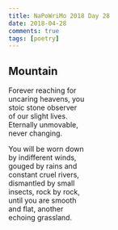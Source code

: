 ```yaml
---  
title: NaPoWriMo 2018 Day 28  
date: 2018-04-28
comments: true  
tags: [poetry]
---  
```


## Mountain  

Forever reaching for  
uncaring heavens, you  
stoic stone observer  
of our slight lives.  
Eternally unmovable,  
never changing.  

You will be worn down  
by indifferent winds,  
gouged by rains and  
constant cruel rivers,  
dismantled by small  
insects, rock by rock,  
until you are smooth  
and flat, another  
echoing grassland.  
